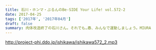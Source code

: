 ```yaml
---
title: 石川・ホンマ・ぶるんのBe-SIDE Your Life! vol.572-2
date: 2017-04-25
tags: ['2017年', '2017年04月']
draft: false
summary: 肉体改造終了の石川さん。それでも…春、みんなで運動しましょう。MIURA
---
```


http://project-phi.ddo.jp/ishikawa/ishikawa572_2.mp3
